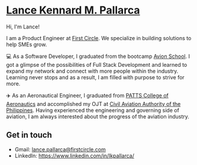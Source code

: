 # [Lance Kennard M. Pallarca](http://portfolio-lkpallarca.vercel.app/)
Hi, I'm Lance!

I am a Product Engineer at [First Circle](https://www.firstcircle.ph/). We specialize in building solutions to help SMEs grow.

:computer: As a Software Developer, I graduated from the bootcamp [Avion School](https://www.avionschool.com/). I got a glimpse of the possibilities of Full Stack Development and learned to expand my network and connect with more people within the industry. Learning never stops and as a result, I am filled with purpose to strive for more.

:airplane: As an Aeronautical Engineer, I graduated from [PATTS College of Aeronautics](https://www.patts.edu.ph/) and accomplished my OJT at [Civil Aviation Authority of the Philippines](https://caap.gov.ph/). Having experienced the engineering and governing side of aviation, I am always interested about the progress of the aviation industry.

## Get in touch
- Gmail: lance.pallarca@firstcircle.com
- LinkedIn: https://www.linkedin.com/in/lkpallarca/
